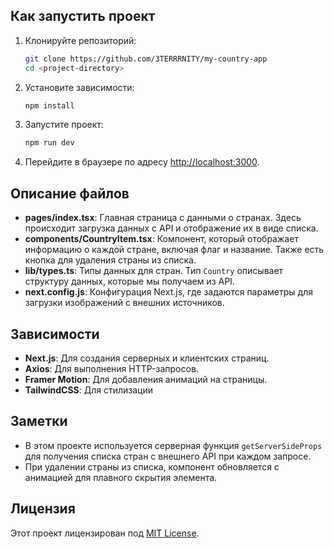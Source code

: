 
## Как запустить проект

1. Клонируйте репозиторий:

    ```bash
    git clone https://github.com/3TERRRNITY/my-country-app
    cd <project-directory>
    ```

2. Установите зависимости:

    ```bash
    npm install
    ```

3. Запустите проект:

    ```bash
    npm run dev
    ```

4. Перейдите в браузере по адресу [http://localhost:3000](http://localhost:3000).

## Описание файлов

- **pages/index.tsx**: Главная страница с данными о странах. Здесь происходит загрузка данных с API и отображение их в виде списка.
- **components/CountryItem.tsx**: Компонент, который отображает информацию о каждой стране, включая флаг и название. Также есть кнопка для удаления страны из списка.
- **lib/types.ts**: Типы данных для стран. Тип `Country` описывает структуру данных, которые мы получаем из API.
- **next.config.js**: Конфигурация Next.js, где задаются параметры для загрузки изображений с внешних источников.

## Зависимости

- **Next.js**: Для создания серверных и клиентских страниц.
- **Axios**: Для выполнения HTTP-запросов.
- **Framer Motion**: Для добавления анимаций на страницы.
- **TailwindCSS**: Для стилизации

## Заметки

- В этом проекте используется серверная функция `getServerSideProps` для получения списка стран с внешнего API при каждом запросе.
- При удалении страны из списка, компонент обновляется с анимацией для плавного скрытия элемента.

## Лицензия

Этот проект лицензирован под [MIT License](LICENSE).

